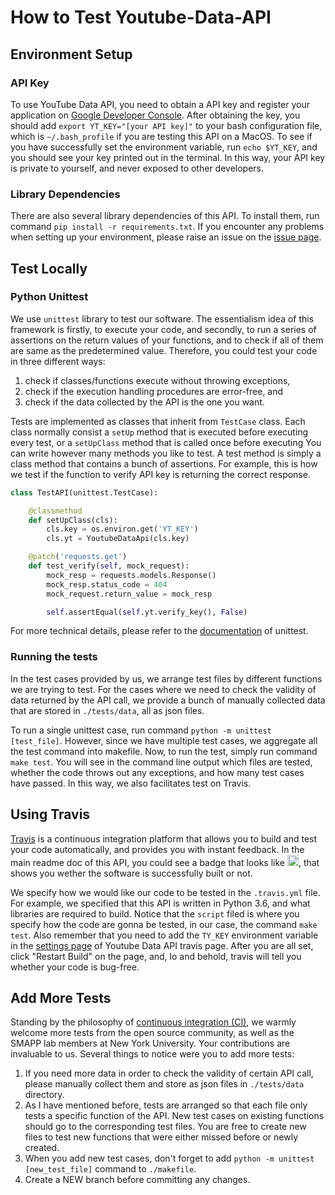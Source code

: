 # How to Test Youtube-Data-API
## Environment Setup
### API Key
To use YouTube Data API, you need to obtain a API key and register your application on [Google Developer Console](https://developers.google.com/youtube/v3/getting-started). After obtaining the key, you should add `export YT_KEY="[your API key]"` to your bash configuration file, which is `~/.bash_profile` if you are testing this API on a MacOS. To see if you have successfully set the environment variable, run `echo $YT_KEY`, and you should see your key printed out in the terminal. In this way, your API key is private to yourself, and never exposed to other developers.

### Library Dependencies
There are also several library dependencies of this API. To install them, run command `pip install -r requirements.txt`. If you encounter any problems when setting up your environment, please raise an issue on the [issue page](https://github.com/SMAPPNYU/youtube-data-api/issues?q=is%3Aopen+is%3Aissue).

## Test Locally
### Python Unittest
We use `unittest` library to test our software. The essentialism idea of this framework is firstly, to execute your code, and secondly, to run a series of assertions on the return values of your functions, and to check if all of them are same as the predetermined value. Therefore, you could test your code in three different ways:
1. check if classes/functions execute without throwing exceptions,
2. check if the execution handling procedures are error-free, and
3. check if the data collected by the API is the one you want.

Tests are implemented as classes that inherit from `TestCase` class. Each class normally consist a `setUp` method that is executed before executing every test, or a `setUpClass` method that is called once before executing You can write however many methods you like to test. A test method is simply a class method that contains a bunch of assertions. For example, this is how we test if the function to verify API key is returning the correct response.

```python
class TestAPI(unittest.TestCase):

    @classmethod
    def setUpClass(cls):
        cls.key = os.environ.get('YT_KEY')
        cls.yt = YoutubeDataApi(cls.key)

    @patch('requests.get')
    def test_verify(self, mock_request):
        mock_resp = requests.models.Response()
        mock_resp.status_code = 404
        mock_request.return_value = mock_resp

        self.assertEqual(self.yt.verify_key(), False)
```

For more technical details, please refer to the [documentation](https://docs.python.org/3/library/unittest.html) of unittest.

### Running the tests
In the test cases provided by us, we arrange test files by different functions we are trying to test. For the cases where we need to check the validity of data returned by the API call, we provide a bunch of manually collected data that are stored in `./tests/data`, all as json files.

To run a single unittest case, run command `python -m unittest [test_file]`. However, since we have multiple test cases, we aggregate all the test command into makefile. Now, to run the test, simply run command `make test`. You will see in the command line output which files are tested, whether the code throws out any exceptions, and how many test cases have passed. In this way, we also facilitates test on Travis.

## Using Travis
[Travis](https://travis-ci.com/) is a continuous integration platform that allows you to build and test your code automatically, and provides you with instant feedback. In the main readme doc of this API, you could see a badge that looks like <a href="https://travis-ci.com/SMAPPNYU/youtube-data-api"><img src="https://travis-ci.com/SMAPPNYU/youtube-data-api.svg?branch=master" alt="Build status" height="18"></a>, that shows you wether the software is successfully built or not.

We specify how we would like our code to be tested in the `.travis.yml` file. For example, we specified that this API is written in Python 3.6, and what libraries are required to build. Notice that the `script` filed is where you specify how the code are gonna be tested, in our case, the command `make test`. Also remember that you need to add the `TY_KEY` environment variable in the [settings page](https://travis-ci.com/SMAPPNYU/youtube-data-api/settings) of Youtube Data API travis page. After you are all set, click "Restart Build" on the page, and, lo and behold, travis will tell you whether your code is bug-free.

<blockquote class="imgur-embed-pub" lang="en" data-id="a/WtK5B9n"><a href="//imgur.com/WtK5B9n"></a></blockquote><script async src="//s.imgur.com/min/embed.js" charset="utf-8"></script>

## Add More Tests
Standing by the philosophy of [continuous integration (CI)](https://docs.travis-ci.com/user/for-beginners/#what-is-continuous-integration-ci), we warmly welcome more tests from the open source community, as well as the SMAPP lab members at New York University. Your contributions are invaluable to us. Several things to notice were you to add more tests:
1. If you need more data in order to check the validity of certain API call, please manually collect them and store as json files in `./tests/data` directory.
2. As I have mentioned before, tests are arranged so that each file only tests a specific function of the API. New test cases on existing functions should go to the corresponding test files. You are free to create new files to test new functions that were either missed before or newly created.
3. When you add new test cases, don't forget to add `python -m unittest [new_test_file]` command to `./makefile`.
4. Create a NEW branch before committing any changes.
